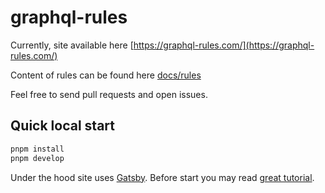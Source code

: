 # graphql-rules

Currently, site available here [https://graphql-rules.com/](https://graphql-rules.com/)

Content of rules can be found here [docs/rules](https://github.com/graphql-rules/graphql-rules/tree/master/docs/rules)

Feel free to send pull requests and open issues.

## Quick local start

```bash
pnpm install
pnpm develop
```

Under the hood site uses [Gatsby](https://www.gatsbyjs.org/). Before start you may read [great tutorial](https://www.gatsbyjs.org/tutorial/part-one/#familiarizing-with-gatsby-pages).
